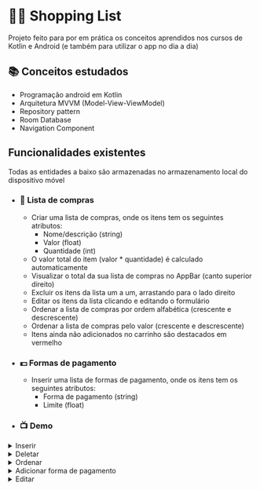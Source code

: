 # :robot::iphone: Shopping List

Projeto feito para por em prática os conceitos aprendidos nos cursos de Kotlin e Android (e também
para utilizar o app no dia a dia)

## :books: Conceitos estudados

- Programação android em Kotlin
- Arquitetura MVVM (Model-View-ViewModel)
- Repository pattern
- Room Database
- Navigation Component

## Funcionalidades existentes

Todas as entidades a baixo são armazenadas no armazenamento local do dispositivo móvel

- ### :page_facing_up: Lista de compras

  - Criar uma lista de compras, onde os itens tem os seguintes atributos:
    - Nome/descrição (string)
    - Valor (float)
    - Quantidade (int)
  - O valor total do item (valor * quantidade) é calculado automaticamente
  - Visualizar o total da sua lista de compras no AppBar (canto superior direito)
  - Excluir os itens da lista um a um, arrastando para o lado direito
  - Editar os itens da lista clicando e editando o formulário
  - Ordenar a lista de compras por ordem alfabética (crescente e descrescente)
  - Ordenar a lista de compras pelo valor (crescente e descrescente)
  - Itens ainda não adicionados no carrinho são destacados em vermelho
- ### :dollar: Formas de pagamento

  - Inserir uma lista de formas de pagamento, onde os itens tem os seguintes atributos:
    - Forma de pagamento (string)
    - Limite (float)
- ### 📺 Demo

<details>

<summary>Inserir</summary>

<image src="gifs/insert.gif" height=800rem>

</details>

<details>

<summary>Deletar</summary>

<image src="gifs/delete.gif" height=800rem>

</details>

<details>

<summary>Ordenar</summary>

<image src="gifs/sort.gif" height=800rem>

</details>

<details>

<summary>Adicionar forma de pagamento</summary>

<image src="gifs/add-payment-method.gif" height=800rem>

</details>

<details>

<summary>Editar</summary>

<image src="gifs/edit.gif" height=800rem>

</details>
